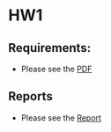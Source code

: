 # HW1

## Requirements:
- Please see the [PDF](./Programming%20Assignment%20II.pdf)

## Reports
- Please see the [Report](https://hackmd.io/Ns2-jZJgQticpyJ1erBEfw)